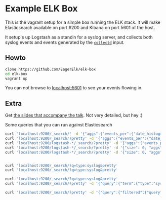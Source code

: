 # Example ELK Box

This is the vagrant setup for a simple box running the ELK stack. It will make Elasticsearch available on port 9200 and Kibana on port 5601 of the host.

It setup's up Logstash as a standin for a syslog server, and collects both syslog events and events generated by the [`collectd`](https://www.elastic.co/guide/en/logstash/current/plugins-codecs-collectd.html) input.

## Howto

```bash
clone https://github.com/EagerElk/elk-box
cd elk-box
vagrant up
```

You can not browse to [localhost:5601](http://localhost:5601) to see your events flowing in.

## Extra

Get [the slides that accompany the talk](http://jrgns.net/talks/Moar_Logs.pdf). Not very detailed, but hey :)

Some queries that you can run against Elasticsearch

```bash
curl 'localhost:9200/_search/' -d '{"aggs":{"events_per":{"date_histogram":{"field":"@timestamp", "interval":"minute"}}}}'
curl 'localhost:9200/_search/?pretty' -d '{"aggs":{"events_per":{"date_histogram":{"field":"@timestamp", "interval":"minute"}}}}'
curl 'localhost:9200/logstash-*/_search/?pretty' -d '{"aggs":{"events_per":{"date_histogram":{"field":"@timestamp", "interval":"hour"}}}}'
curl 'localhost:9200/logstash-*/_search/?pretty' -d '{"size": 0, "aggs":{"events_per":{"date_histogram":{"field":"@timestamp", "interval":"hour"}}}}'
curl 'localhost:9200/logstash-*/_search/?pretty' -d '{"size": 0, "aggs":{"events_per":{"date_histogram":{"field":"@timestamp", "interval":"hour", "min_doc_count": 0\}}}}'


curl 'localhost:9200/_search/?q=type:syslog&pretty'
curl 'localhost:9200/_search/?q=type:syslog&pretty'

curl 'localhost:9200/_search/?q=type:syslog&pretty'
curl 'localhost:9200/_search/?pretty' -d '{"query":{"term":{"type":"syslog"}}}'

curl 'localhost:9200/_search/?pretty' -d '{"query":{"filtered":{"query":{"term":{"type":"syslog"}},"filter":{"range":{"@timestamp":{"gte":"now-1h"}}}}}}'
```
